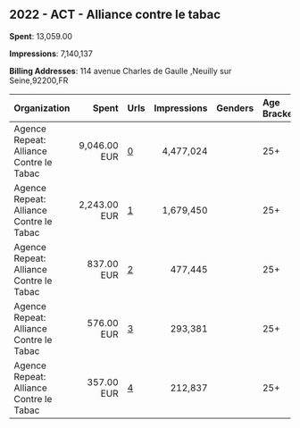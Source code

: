 ## 2022 - ACT - Alliance contre le tabac 
**Spent**: 13,059.00

**Impressions**: 7,140,137

**Billing Addresses**: 114 avenue Charles de Gaulle ,Neuilly sur Seine,92200,FR

|Organization|Spent|Urls|Impressions|Genders|Age Brackets|Country Codes|
|:---|---:|:---|---:|:---|:---|:---|
|Agence Repeat: Alliance Contre le Tabac|9,046.00 EUR|[0](https://www.snap.com/political-ads/asset/8641e96e314d9281ddc32c3dc49e35aa21bd74317ff8b7a15861139908133a61?mediaType=mp4)|4,477,024||25+|france|
|Agence Repeat: Alliance Contre le Tabac|2,243.00 EUR|[1](https://www.snap.com/political-ads/asset/aaa227a93024b2048fb7b23c273601f6cb2a47ec67a4f086b86bba3d887495e8?mediaType=jpg)|1,679,450||25+|france|
|Agence Repeat: Alliance Contre le Tabac|837.00 EUR|[2](https://www.snap.com/political-ads/asset/134d6da4761ad29720c50bb7b7cc274804abe59a532a96bd808abcadeaafa852?mediaType=jpg)|477,445||25+|france|
|Agence Repeat: Alliance Contre le Tabac|576.00 EUR|[3](https://www.snap.com/political-ads/asset/0c447cb4c270bed3cbf43a053bdfe098ccbcb405495b713c38fe7814ac9eee53?mediaType=jpg)|293,381||25+|france|
|Agence Repeat: Alliance Contre le Tabac|357.00 EUR|[4](https://www.snap.com/political-ads/asset/266515503b2557a65c5ebe4c4a5c2d8fbc00179eccac1c761d05ccc0dc9f1141?mediaType=jpg)|212,837||25+|france|
